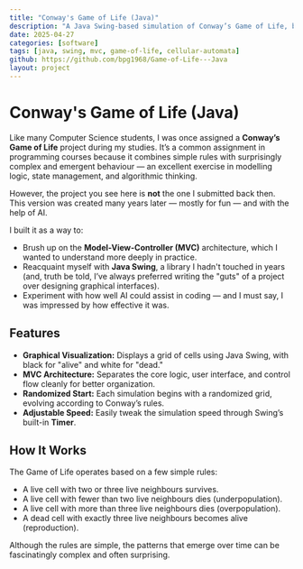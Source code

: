 ```yaml
---
title: "Conway's Game of Life (Java)"
description: "A Java Swing-based simulation of Conway’s Game of Life, built with a clean MVC structure — and a little help from AI."
date: 2025-04-27
categories: [software]
tags: [java, swing, mvc, game-of-life, cellular-automata]
github: https://github.com/bpg1968/Game-of-Life---Java
layout: project
---
```


# Conway's Game of Life (Java)

Like many Computer Science students, I was once assigned a **Conway’s Game of Life** project during my studies. It’s a common assignment in programming courses because it combines simple rules with surprisingly complex and emergent behaviour — an excellent exercise in modelling logic, state management, and algorithmic thinking.

However, the project you see here is **not** the one I submitted back then.  
This version was created many years later — mostly for fun — and with the help of AI.

I built it as a way to:
- Brush up on the **Model-View-Controller (MVC)** architecture, which I wanted to understand more deeply in practice.
- Reacquaint myself with **Java Swing**, a library I hadn't touched in years (and, truth be told, I’ve always preferred writing the "guts" of a project over designing graphical interfaces).
- Experiment with how well AI could assist in coding — and I must say, I was impressed by how effective it was.

## Features

- **Graphical Visualization:** Displays a grid of cells using Java Swing, with black for "alive" and white for "dead."
- **MVC Architecture:** Separates the core logic, user interface, and control flow cleanly for better organization.
- **Randomized Start:** Each simulation begins with a randomized grid, evolving according to Conway’s rules.
- **Adjustable Speed:** Easily tweak the simulation speed through Swing’s built-in **Timer**.

## How It Works

The Game of Life operates based on a few simple rules:

- A live cell with two or three live neighbours survives.
- A live cell with fewer than two live neighbours dies (underpopulation).
- A live cell with more than three live neighbours dies (overpopulation).
- A dead cell with exactly three live neighbours becomes alive (reproduction).

Although the rules are simple, the patterns that emerge over time can be fascinatingly complex and often surprising.

